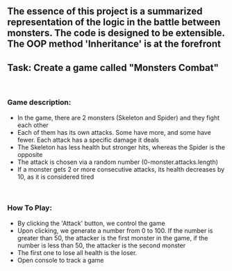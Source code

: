 <h2>The essence of this project is a summarized representation of the logic in the battle between monsters. The code is designed to be extensible. The OOP method 'Inheritance' is at the forefront</h2>

 <h2> Task: Create a game called "Monsters Combat"</h2>
  <br />
 <h3>Game description:</h3>
 <ul>
   <li>In the game, there are 2 monsters (Skeleton and Spider) and they fight each other</li>
   <li>Each of them has its own attacks. Some have more, and some have fewer. Each attack has a specific damage it deals</li>
   <li>The Skeleton has less health but stronger hits, whereas the Spider is the opposite</li>
   <li> The attack is chosen via a random number (0-monster.attacks.length)</li>
   <li>If a monster gets 2 or more consecutive attacks, its health decreases by 10, as it is considered tired</li>
 </ul>
 <br />
 <h3>How To Play:</h3>
 <ul>
   <li>By clicking the 'Attack' button, we control the game</li>
   <li>Upon clicking, we generate a number from 0 to 100. If the number is greater than 50, the attacker is the first monster in the game, if the number is less than 50, the attacker is the second monster</li>
   <li>The first one to lose all health is the loser.</li>
    <li>Open console to track a game</li>
 </ul>
